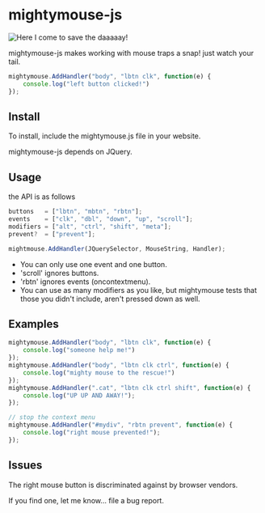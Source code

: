 mightymouse-js
==============

![Here I come to save the daaaaay!](https://raw.github.com/verdverm/mightymouse-js/master/MightyMouseandGirl.gif)

mightymouse-js makes working with mouse traps a snap! just watch your tail.

```JavaScript
mightymouse.AddHandler("body", "lbtn clk", function(e) {
    console.log("left button clicked!")
});
```

Install
---------------

To install, include the mightymouse.js file in your website.

mightymouse-js depends on JQuery.


Usage
---------------

the API is as follows

```JavaScript
buttons   = ["lbtn", "mbtn", "rbtn"];
events    = ["clk", "dbl", "down", "up", "scroll"];
modifiers = ["alt", "ctrl", "shift", "meta"];
prevent?  = ["prevent"];

mightmouse.AddHandler(JQuerySelector, MouseString, Handler);
```

- You can only use one event and one button. 
- 'scroll' ignores buttons.
- 'rbtn' ignores events (oncontextmenu).
- You can use as many modifiers as you like, but mightymouse tests that those you didn't include, aren't pressed down as well.


Examples
--------------

```JavaScript
mightymouse.AddHandler("body", "lbtn clk", function(e) {
    console.log("someone help me!")
});
mightymouse.AddHandler("body", "lbtn clk ctrl", function(e) {
    console.log("mighty mouse to the rescue!")
});
mightymouse.AddHandler(".cat", "lbtn clk ctrl shift", function(e) {
    console.log("UP UP AND AWAY!");
});

// stop the context menu
mightymouse.AddHandler("#mydiv", "rbtn prevent", function(e) {
    console.log("right mouse prevented!");
});
```

Issues
--------------

The right mouse button is discriminated against by browser vendors.

If you find one, let me know... file a bug report.
